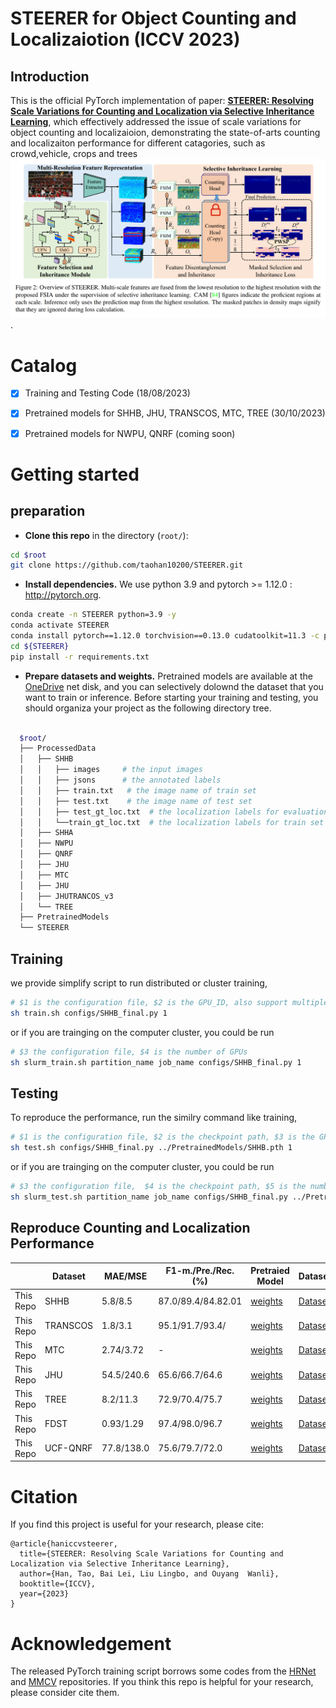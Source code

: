 # STEERER for Object Counting and Localizaiotion (ICCV 2023)
## Introduction
This is the official PyTorch implementation of paper: [**STEERER: Resolving Scale Variations for Counting and Localization via Selective Inheritance Learning**](https://arxiv.org/abs/2308.10468), which effectively addressed the issue of scale variations for object counting and localizaioion, demonstrating the state-of-arts counting and localizaiton performance for different catagories, such as crowd,vehicle, crops and trees ![framework](./figures/framework.png). 

# Catalog
- [x] Training and Testing Code (18/08/2023)
- [x] Pretrained models for SHHB, JHU, TRANSCOS, MTC, TREE (30/10/2023)
- [x] Pretrained models for NWPU, QNRF (coming soon)


# Getting started 

## preparation 

- **Clone this repo** in the directory (```root/```):


```bash
cd $root
git clone https://github.com/taohan10200/STEERER.git
```
- **Install dependencies.** We use python 3.9 and pytorch >= 1.12.0 : http://pytorch.org.

```bash
conda create -n STEERER python=3.9 -y
conda activate STEERER
conda install pytorch==1.12.0 torchvision==0.13.0 cudatoolkit=11.3 -c pytorch
cd ${STEERER}
pip install -r requirements.txt
```

- **Prepare datasets and weights.** Pretrained models are available at the [OneDrive](https://pjlab-my.sharepoint.cn/:f:/g/personal/hantao_dispatch_pjlab_org_cn/EpdTPZDeIhxCpR5gr46iXyYBZXgpMxNTBk0rqqQc6po3UQ?e=ewxq7i) net disk,  and you can selectively dolownd the dataset that you want to train or inference. Before starting your training and testing, you should organiza your project as the following directory tree. 

````bash

  $root/
  ├── ProcessedData
  │   ├── SHHB
  │   │   ├── images     # the input images
  │   │   ├── jsons      # the annotated labels
  │   │   ├── train.txt   # the image name of train set 
  │   │   ├── test.txt    # the image name of test set
  │   │   ├── test_gt_loc.txt  # the localization labels for evaluation
  │   │   └──train_gt_loc.txt  # the localization labels for train set (not used)
  │   ├── SHHA
  │   ├── NWPU
  │   ├── QNRF
  │   ├── JHU
  │   ├── MTC
  │   ├── JHU
  │   ├── JHUTRANCOS_v3
  │   └── TREE
  ├── PretrainedModels
  └── STEERER

````

## Training
we provide simplify script to run distributed or cluster training,
```bash
# $1 is the configuration file, $2 is the GPU_ID, also support multiple GPUs, like 1,2,3,4 
sh train.sh configs/SHHB_final.py 1  

```
or if you are trainging on the computer cluster, you could be run

```bash
# $3 the configuration file, $4 is the number of GPUs
sh slurm_train.sh partition_name job_name configs/SHHB_final.py 1
```
 

## Testing
To reproduce the performance, run the similry command like training,

```bash
# $1 is the configuration file, $2 is the checkpoint path, $3 is the GPU_ID, only support single GPU. 
sh test.sh configs/SHHB_final.py ../PretrainedModels/SHHB.pth 1

```
or if you are trainging on the computer cluster, you could be run

```bash
# $3 the configuration file,  $4 is the checkpoint path, $5 is the number of GPUs
sh slurm_test.sh partition_name job_name configs/SHHB_final.py ../PretrainedModels/SHHB.pth 1
```
 

## Reproduce Counting and Localization Performance

|            | Dataset     |  MAE/MSE |   F1-m./Pre./Rec. (%) | Pretraied Model | Dataset |
|------------|-------- |-------|-------|-------|------|
| This Repo      |  SHHB   | 5.8/8.5 |87.0/89.4/84.82.01 | [weights](https://pjlab-my.sharepoint.cn/:u:/g/personal/hantao_dispatch_pjlab_org_cn/ET5_eR8n2e5Akm19QvajQJcBTbryGy545hImwr2yzeKMSw?e=J9mwUY)| [Dataset](https://pjlab-my.sharepoint.cn/:u:/g/personal/hantao_dispatch_pjlab_org_cn/Ebo6dbV4hnlCtzFo3S5KW-ABwlCLLYWYADLOyYMGWJ6Qrw?e=L0Y0Wi)|
| This Repo      |  TRANSCOS   | 1.8/3.1 |95.1/91.7/93.4/ | [weights](https://pjlab-my.sharepoint.cn/:u:/g/personal/hantao_dispatch_pjlab_org_cn/EQHeaFzaV_ZAvIdmpbz_lR8BI8a2YzWoka-2Xa__O-O5kA?e=6u8lhT)| [Dataset](https://pjlab-my.sharepoint.cn/:u:/g/personal/hantao_dispatch_pjlab_org_cn/EXxeKimCxW1CsP5HjNRlJF8BdfASUGxbBW1q40Ijp_j32A?e=K7cDeZ)|
| This Repo      |  MTC   | 2.74/3.72 |-| [weights](https://pjlab-my.sharepoint.cn/:u:/g/personal/hantao_dispatch_pjlab_org_cn/EXolIStQNy9CuxoWo6L6924BpfboWJL1djEfsfENFMohIw?e=7m7fka)| [Dataset](https://pjlab-my.sharepoint.cn/:u:/g/personal/hantao_dispatch_pjlab_org_cn/EWIjz_QnX8xAnDKEYS8vgRQBK9MDySll8gmEXxNhxkq2iA?e=jquZdN)|
| This Repo      |  JHU   | 54.5/240.6 |65.6/66.7/64.6| [weights](https://pjlab-my.sharepoint.cn/:u:/g/personal/hantao_dispatch_pjlab_org_cn/EYjeF4H3Xw9GlYvtYOhygCEBS7N39Si_izSr9jRH2Pslfg?e=KgIgbe)| [Dataset](https://pjlab-my.sharepoint.cn/:u:/g/personal/hantao_dispatch_pjlab_org_cn/ESXVWJn2zfNHs6x2eOCzJjcB-OdIoRaHeRitYCkmIomyig?e=yrO4IS)|
| This Repo      |  TREE   | 8.2/11.3 |72.9/70.4/75.7| [weights](https://pjlab-my.sharepoint.cn/:u:/g/personal/hantao_dispatch_pjlab_org_cn/ES8QWb_bYZlGgXODD7whQkABueii634dPYvvVtNE9jPlog?e=35331P)| [Dataset](https://pjlab-my.sharepoint.cn/:u:/g/personal/hantao_dispatch_pjlab_org_cn/EaciE23qN29LjZPOMkpsm3wB0L_xZaqj-s2Ig2_DMnGFAw?e=fh1IKf)|
| This Repo      |  FDST   | 0.93/1.29 |97.4/98.0/96.7| [weights](https://pjlab-my.sharepoint.cn/:u:/g/personal/hantao_dispatch_pjlab_org_cn/ERU3N-R2bYVPqjWIOpxorcYBTTDPHzkTnj9owFLgQgvURQ?e=SHMpQJ)| [Dataset](https://pjlab-my.sharepoint.cn/:u:/g/personal/hantao_dispatch_pjlab_org_cn/EWtkM9DQMKRKhgQBNkxHy64B7AgRsyv8DhnFZRnlrF29Vw?e=Q0VPjG)|
| This Repo      |  UCF-QNRF   | 77.8/138.0 |75.6/79.7/72.0| [weights](https://pjlab-my.sharepoint.cn/:u:/g/personal/hantao_dispatch_pjlab_org_cn/EfE8YRRrAYVBj7HbkC78yPYBPjLURl1ltKlihKhTI1Kl4g?e=yvrPDb)| [Dataset](https://pjlab-my.sharepoint.cn/:u:/g/personal/hantao_dispatch_pjlab_org_cn/Ef9E9oVtjyBEld_RYpPtqFUBfTBSy6ZgT0rqUhOMgC-X9A?e=WNn9aM)|

<!-- # References
1. Acquisition of Localization Confidence for Accurate Object Detection, ECCV, 2018.
2. Very Deep Convolutional Networks for Large-scale Image Recognition, arXiv, 2014.
3. Feature Pyramid Networks for Object Detection, CVPR, 2017.  -->

# Citation
If you find this project is useful for your research, please cite:

```
@article{haniccvsteerer,
  title={STEERER: Resolving Scale Variations for Counting and Localization via Selective Inheritance Learning},
  author={Han, Tao, Bai Lei, Liu Lingbo, and Ouyang  Wanli},
  booktitle={ICCV},
  year={2023}
}
```

# Acknowledgement
The released PyTorch training script borrows some codes from the [HRNet](https://github.com/HRNet/HRNet-Semantic-Segmentation) and [MMCV](https://github.com/open-mmlab/mmcv) repositories. If you think this repo is helpful for your research, please consider cite them. 
